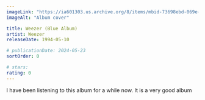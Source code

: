 ```yaml
---
imageLink: "https://ia601303.us.archive.org/8/items/mbid-73698ebd-069e-4bed-9fd6-9b196be45e0d/mbid-73698ebd-069e-4bed-9fd6-9b196be45e0d-26316341371_thumb500.jpg"
imageAlt: "Album cover"

title: Weezer (Blue Album)
artist: Weezer
releaseDate: 1994-05-10

# publicationDate: 2024-05-23
sortOrder: 0

# stars:
rating: 0
---
```


I have been listening to this album for a while now. It is a very good album